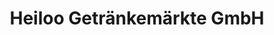 ---
title: "Heiloo Getränkemärkte GmbH"
url: /zwickau/heiloo-getraenkemaerkte-gmbh/
shop: Spirituosen
---